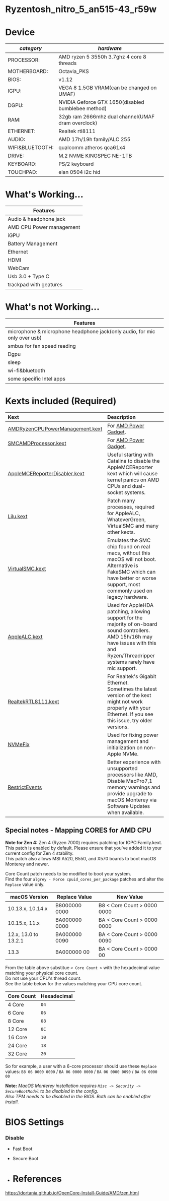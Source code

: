 # Ryzentosh_nitro_5_an515-43_r59w
<h1>Device</h1>      


| *category*  | *hardware*  |
| ------------- | ------------- |
| PROCESSOR:    | AMD ryzen 5 3550h 3.7ghz 4 core 8 threads             |<br>
|MOTHERBOARD:   | Octavia_PKS                                           |<br>
|BIOS:          | v1.12                                                 |<br>
|IGPU:          | VEGA 8 1.5GB VRAM(can be changed on UMAF)             |<br>
|DGPU:          | NVIDIA Geforce GTX 1650(disabled bumblebee method)<br>|
|RAM:           | 32gb ram 2666mhz dual channel(UMAF dram overclock)<br>|
|ETHERNET:      | Realtek rtl8111                                       |<br>
|AUDIO:         | AMD 17h/19h family/ALC 255                                |<br>
|WIFI&BLUETOOTH:| qualcomm atheros qca61x4                              |<br>
|DRIVE:         | M.2 NVME KINGSPEC NE-1TB                              |<br>
|KEYBOARD:      | PS/2 keyboard                                         |<br>
|TOUCHPAD:      | elan 0504 i2c hid

<h1>What's Working...</h1>

| Features  |
| ------------- |
|Audio & headphone jack|
|AMD CPU Power management|
|iGPU|
|Battery Management|
|Ethernet|
|HDMI|
|WebCam|
|Usb 3.0 + Type C|
|trackpad with geatures|


<h1>What's not Working...</h1>

| Features  |
| ------------- |
|microphone & microphone headphone jack(only audio, for mic only over usb)|
|smbus for fan speed reading|
|Dgpu|
|sleep|
|wi-fi&bluetooth|
|some specific Intel apps|

# Kexts included (**Required**)

Kext|Description
:----|:----
[AMDRyzenCPUPowerManagement.kext](https://github.com/trulyspinach/SMCAMDProcessor/releases)|For [AMD Power Gadget](https://github.com/trulyspinach/SMCAMDProcessor).
[SMCAMDProcessor.kext](https://github.com/trulyspinach/SMCAMDProcessor/releases)|For [AMD Power Gadget](https://github.com/trulyspinach/SMCAMDProcessor).
[AppleMCEReporterDisabler.kext](https://github.com/acidanthera/bugtracker/files/3703498/AppleMCEReporterDisabler.kext.zip)|Useful starting with Catalina to disable the AppleMCEReporter kext which will cause kernel panics on AMD CPUs and dual-socket systems.
[Lilu.kext](https://github.com/acidanthera/Lilu/releases)|Patch many processes, required for AppleALC, WhateverGreen, VirtualSMC and many other kexts.
[VirtualSMC.kext](https://github.com/acidanthera/VirtualSMC/releases)|Emulates the SMC chip found on real macs, without this macOS will not boot.<br>Alternative is FakeSMC which can have better or worse support, most commonly used on legacy hardware.
[AppleALC.kext](https://github.com/acidanthera/AppleALC/releases)|Used for AppleHDA patching, allowing support for the majority of on-board sound controllers.<br>AMD 15h/16h may have issues with this and Ryzen/Threadripper systems rarely have mic support.
[RealtekRTL8111.kext](https://github.com/Mieze/RTL8111_driver_for_OS_X/releases)|For Realtek's Gigabit Ethernet.<br>Sometimes the latest version of the kext might not work properly with your Ethernet. If you see this issue, try older versions.
[NVMeFix](https://github.com/acidanthera/NVMeFix/releases)|Used for fixing power management and initialization on non-Apple NVMe.
[RestrictEvents](https://github.com/acidanthera/RestrictEvents/releases)|Better experience with unsupported processors like AMD, Disable MacPro7,1 memory warnings and provide upgrade to macOS Monterey via Software Updates when available.


## Special notes - Mapping CORES for AMD CPU

**Note for Zen 4:** Zen 4 (Ryzen 7000) requires patching for IOPCIFamily.kext. <br>
This patch is enabled by default. Please ensure that you've added it to your current config for Zen 4 stability. <br>
This patch also allows MSI A520, B550, and X570 boards to boot macOS Monterey and newer. <br>

Core Count patch needs to be modified to boot your system.<br>
Find the four `algrey - Force cpuid_cores_per_package` patches and alter the `Replace` value only.

|   macOS Version      | Replace Value | New Value |
|----------------------|---------------|-----------|
| 10.13.x, 10.14.x     | B8000000 0000 | B8 < Core Count > 0000 0000 |
| 10.15.x, 11.x        | BA000000 0000 | BA < Core Count > 0000 0000 |
| 12.x, 13.0 to 13.2.1 | BA000000 0090 | BA < Core Count > 0000 0090 |
| 13.3                 |  BA000000 00  | BA < Core Count > 0000 00 |

From the table above substitue `< Core Count >` with the hexadecimal value matching your physical core count. <br>
Do not use your CPU's thread count. <br>
See the table below for the values matching your CPU core count.

| Core Count | Hexadecimal |
|------------|-------------|
|   4 Core   |     `04`    |
|   6 Core   |     `06`    |
|   8 Core   |     `08`    |
|   12 Core  |     `0C`    |
|   16 Core  |     `10`    |
|   24 Core  |     `18`    |
|   32 Core  |     `20`    |

So for example, a user with a 6-core processor should use these `Replace` values: `B8 06 0000 0000` / `BA 06 0000 0000` / `BA 06 0000 0090` / `BA 06 0000 00`

**Note:** *MacOS Monterey installation requires `Misc -> Security -> SecureBootModel` to be disabled in the config.<br />Also TPM needs to be disabled in the BIOS. Both can be enabled after install.*


# BIOS Settings

### Disable
- Fast Boot
- Secure Boot

- # References
https://dortania.github.io/OpenCore-Install-Guide/AMD/zen.html
